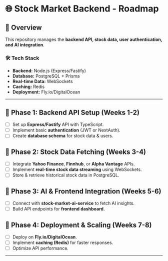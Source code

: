 # 🌐 Stock Market Backend - Roadmap

## 🚀 Overview
This repository manages the **backend API, stock data, user authentication, and AI integration**.

### **🛠️ Tech Stack**
- **Backend:** Node.js (Express/Fastify)
- **Database:** PostgreSQL + Prisma
- **Real-time Data:** WebSockets
- **Caching:** Redis
- **Deployment:** Fly.io/DigitalOcean

---

## 🔹 Phase 1: Backend API Setup (Weeks 1-2)
- [ ] Set up **Express/Fastify** API with TypeScript.
- [ ] Implement basic **authentication** (JWT or NextAuth).
- [ ] Create **database schema** for stock data & users.

## 🔹 Phase 2: Stock Data Fetching (Weeks 3-4)
- [ ] Integrate **Yahoo Finance**, **Finnhub**, or **Alpha Vantage** APIs.
- [ ] Implement **real-time stock data streaming** using WebSockets.
- [ ] Store & retrieve historical stock data in PostgreSQL.

## 🔹 Phase 3: AI & Frontend Integration (Weeks 5-6)
- [ ] Connect with **stock-market-ai-service** to fetch AI insights.
- [ ] Build API endpoints for **frontend dashboard**.

## 🔹 Phase 4: Deployment & Scaling (Weeks 7-8)
- [ ] Deploy on **Fly.io/DigitalOcean**.
- [ ] Implement **caching (Redis)** for faster responses.
- [ ] Optimize API performance.

---
